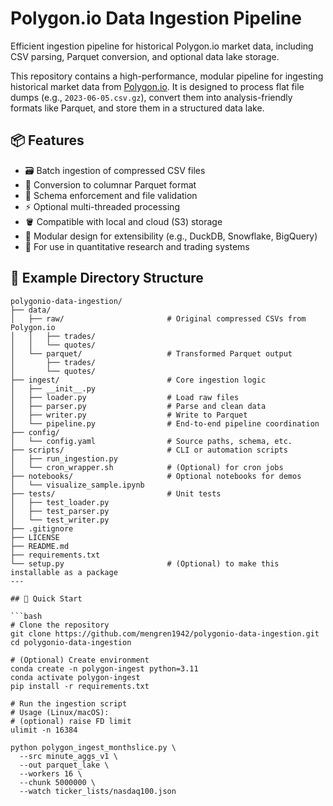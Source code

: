 # Polygon.io Data Ingestion Pipeline

Efficient ingestion pipeline for historical Polygon.io market data, including CSV parsing, Parquet conversion, and optional data lake storage.

This repository contains a high-performance, modular pipeline for ingesting historical market data from [Polygon.io](https://polygon.io/). It is designed to process flat file dumps (e.g., `2023-06-05.csv.gz`), convert them into analysis-friendly formats like Parquet, and store them in a structured data lake.

## 📦 Features

- 🗃️ Batch ingestion of compressed CSV files
- 🧱 Conversion to columnar Parquet format
- 🧪 Schema enforcement and file validation
- ⚡ Optional multi-threaded processing
- 🪣 Compatible with local and cloud (S3) storage
- 🧩 Modular design for extensibility (e.g., DuckDB, Snowflake, BigQuery)
- 🧭 For use in quantitative research and trading systems

## 📂 Example Directory Structure

```text
polygonio-data-ingestion/
├── data/
│   ├── raw/                       # Original compressed CSVs from Polygon.io
│   │   ├── trades/
│   │   └── quotes/
│   └── parquet/                   # Transformed Parquet output
│       ├── trades/
│       └── quotes/
├── ingest/                        # Core ingestion logic
│   ├── __init__.py
│   ├── loader.py                  # Load raw files
│   ├── parser.py                  # Parse and clean data
│   ├── writer.py                  # Write to Parquet
│   └── pipeline.py                # End-to-end pipeline coordination
├── config/
│   └── config.yaml                # Source paths, schema, etc.
├── scripts/                       # CLI or automation scripts
│   ├── run_ingestion.py
│   └── cron_wrapper.sh            # (Optional) for cron jobs
├── notebooks/                     # Optional notebooks for demos
│   └── visualize_sample.ipynb
├── tests/                         # Unit tests
│   ├── test_loader.py
│   ├── test_parser.py
│   └── test_writer.py
├── .gitignore
├── LICENSE
├── README.md
├── requirements.txt
└── setup.py                       # (Optional) to make this installable as a package
---

## 🚀 Quick Start

```bash
# Clone the repository
git clone https://github.com/mengren1942/polygonio-data-ingestion.git
cd polygonio-data-ingestion

# (Optional) Create environment
conda create -n polygon-ingest python=3.11
conda activate polygon-ingest
pip install -r requirements.txt

# Run the ingestion script
# Usage (Linux/macOS):
# (optional) raise FD limit
ulimit -n 16384

python polygon_ingest_monthslice.py \
  --src minute_aggs_v1 \
  --out parquet_lake \
  --workers 16 \
  --chunk 5000000 \
  --watch ticker_lists/nasdaq100.json
